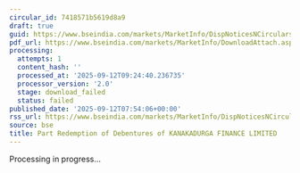 ```yaml
---
circular_id: 7418571b5619d8a9
draft: true
guid: https://www.bseindia.com/markets/MarketInfo/DispNoticesNCirculars.aspx?Noticeid={F67B7D4D-5BC4-41DF-84B0-EEC154EF618D}&noticeno=20250912-32&dt=09/12/2025&icount=32&totcount=48&flag=0
pdf_url: https://www.bseindia.com/markets/MarketInfo/DownloadAttach.aspx?id=20250912-32&attachedId=
processing:
  attempts: 1
  content_hash: ''
  processed_at: '2025-09-12T09:24:40.236735'
  processor_version: '2.0'
  stage: download_failed
  status: failed
published_date: '2025-09-12T07:54:06+00:00'
rss_url: https://www.bseindia.com/markets/MarketInfo/DispNoticesNCirculars.aspx?Noticeid={F67B7D4D-5BC4-41DF-84B0-EEC154EF618D}&noticeno=20250912-32&dt=09/12/2025&icount=32&totcount=48&flag=0
source: bse
title: Part Redemption of Debentures of KANAKADURGA FINANCE LIMITED
---
```


Processing in progress...
